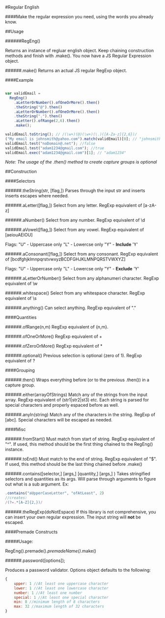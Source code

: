 #Regular English

####Make the regular expression you need, using the words you already know.

##Usage

######RegEng()

Returns an instance of regluar english object.
Keep chaining construction methods and finish with .make().
You now have a JS Regular Expression object.

######.make()
Returns an actual JS regular RegExp object.

####Example

```javascript

var validEmail =
  RegEng()
    .aLetterOrNumber().ofOneOrMore().then()
    .theString("@").then()
    .aLetterOrNumber().ofOneOrMore().then()
    .theString(".").then()
    .aLetter().ofRange(2,6).then()
    .make();

validEmail.toString(); // /(\w+)(@)(\w+)(\.)([A-Za-z]{2,6})/
("My email is johnsmith@yahoo.com").match(validEmail)[0]; // "johnsmith@yahoo.com"
validEmail.test("noDomain@.net"); //false
validEmail.test("adam1234@gmail.com"); //true
validEmail.exec("adam1234@gmail.com")[1]; // "adam1234"

```

*Note: The usage of the .then() method to create capture groups is optional*

##Construction


####Selectors

######.theString(str, [flag,])
Parses through the input str and inserts inserts escapes where needed.


######.aLetter([flag,])
Select from any letter. RegExp equivalent of [a-zA-z]

######.aNumber()
Select from any number. RegExp equivalent of \d

######.aVowel([flag,])
Select from any vowel. RegExp equivalent of [aeiouAEIOU]

Flags:
"U" - Uppercase only
"L" - Lowercse only
"Y" - **Include** 'Y'

######.aConsonant([flag,])
Select from any consonant.
RegExp equivalent of [bcdfghjklmnpqrstvwxyzBCDFGHJKLMNPQRSTVWXYZ]

Flags:
"U" - Uppercase only
"L" - Lowercse only
"Y" - **Exclude** 'Y'

######.aLetterOrNumber()
Select from any alphanumeri character. RegExp equivalent of \w

######.whitespace()
Select from any whitespace character. RegExp equivalent of \s

######.anything()
Can select anything. RegExp equivalent of "."

####Quantities

######.ofRange(n,m)
RegExp equivalent of {n,m}.

######.ofOneOrMore()
RegExp equivalent of +

######.ofZeroOrMore()
RegExp equivalent of *

######.optional()
Previous selection is optional (zero of 1). RegExp equivalent of ?

####Grouping

######.then()
Wraps everything before (or to the previous .then()) in a capture group.

######.either(arrayOfStrings)
Match any of the strings from the input array. RegExp equivalent of (str1|str2|st3) etc. Each string is parsed for special characters and properly espaced before as well.

######.anyIn(string)
Match any of the characters in the string. RegExp of [abc]. Special characters will be escaped as needed.

####Misc

######.fromStart()
Must match from start of string. RegExp equivalent of "^".
If used, this method should be the first thing chained to the RegEng() instance.

######.toEnd()
Must match to the end of string. RegExp equivalent of "$".
If used, this method should be the last thing chained before .make()

######.contains([selector,] [args,] [quantity,] [args,] )
Takes stringified selectors and quantities as its args. Will parse through arguments to figure out what is a sub argument. Ex:

```javascript
.contains("aUpperCaseLetter", "ofAtLeast", 2)
//creates:
/(?=.*[A-Z]{2,})/
```

######.theRegExp(doNotEspace)
If this library is not comprehensive, you can insert your own regular expression. The input string will **not** be escaped.

####Premade Constructs

#####Usage:

RegEng().premade().*premadeName()*.make()

######.password([options]);

Produces a password validator. Options object defaults to the following:
    
```javascript
{
	upper: 1 //At least one uppercase character
	lower: 1 //At least one lowercase character
	number: 1 //At least one number
	special: 1 //At least one special character
	min: 8 //minimum length of 8 characters
	max: 32 //maximum length of 32 characters
}
```

